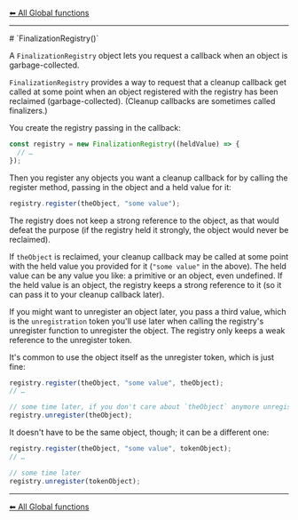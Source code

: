 [⬅ All Global functions](https://github.com/dhunmoon/javascript-cheatsheet/tree/main/global-functions)
<hr>
# `FinalizationRegistry()`

A `FinalizationRegistry` object lets you request a callback when an object is garbage-collected.

`FinalizationRegistry` provides a way to request that a cleanup callback get called at some point when an object registered with the registry has been reclaimed (garbage-collected). (Cleanup callbacks are sometimes called finalizers.)

You create the registry passing in the callback:

```javascript
const registry = new FinalizationRegistry((heldValue) => {
  // …
});
```

Then you register any objects you want a cleanup callback for by calling the register method, passing in the object and a held value for it:

```javascript
registry.register(theObject, "some value");
```
The registry does not keep a strong reference to the object, as that would defeat the purpose (if the registry held it strongly, the object would never be reclaimed).

If `theObject` is reclaimed, your cleanup callback may be called at some point with the held value you provided for it (`"some value"` in the above). The held value can be any value you like: a primitive or an object, even undefined. If the held value is an object, the registry keeps a strong reference to it (so it can pass it to your cleanup callback later).

If you might want to unregister an object later, you pass a third value, which is the `unregistration` token you'll use later when calling the registry's unregister function to unregister the object. The registry only keeps a weak reference to the unregister token.

It's common to use the object itself as the unregister token, which is just fine:

```javascript
registry.register(theObject, "some value", theObject);
// …

// some time later, if you don't care about `theObject` anymore unregister it
registry.unregister(theObject);
```
It doesn't have to be the same object, though; it can be a different one:

```javascript
registry.register(theObject, "some value", tokenObject);
// …

// some time later
registry.unregister(tokenObject);
```
<hr>

[⬅ All Global functions](https://github.com/dhunmoon/javascript-cheatsheet/tree/main/global-functions)
